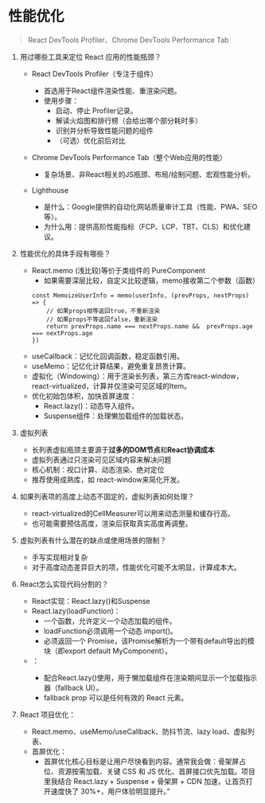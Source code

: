# 性能优化

>React DevTools Profiler、Chrome DevTools Performance Tab

1. 用过哪些工具来定位 React 应用的性能瓶颈？
    - React DevTools Profiler（专注于组件）
        - 首选用于React组件渲染性能、重渲染问题。
        - 使用步骤：
            - 启动、停止 Profiler记录。
            - 解读火焰图和排行榜（会给出哪个部分耗时多）
            - 识别并分析导致性能问题的组件
            - （可选）优化前后对比
    - Chrome DevTools Performance Tab（整个Web应用的性能）
        - 复杂场景、非React相关的JS瓶颈、布局/绘制问题、宏观性能分析。

    - Lighthouse
        - 是什么：Google提供的自动化网站质量审计工具（性能、PWA、SEO等）。
        - 为什么用：提供高阶性能指标（FCP、LCP、TBT、CLS）和优化建议。

2. 性能优化的具体手段有哪些？
    - React.memo (浅比较)等价于类组件的 PureComponent
        - 如果需要深层比较，自定义比较逻辑，memo接收第二个参数（函数）
        ```
        const MemoizeUserInfo = memo(userInfo, (prevProps, nextProps) => {
            // 如果props相等返回true，不重新渲染
            // 如果props不等返回false，重新渲染
            return prevProps.name === nextProps.name &&  prevProps.age === nextProps.age
        })
        ```
    - useCallback：记忆化回调函数，稳定函数引用。
    - useMemo：记忆化计算结果，避免重复昂贵计算。
    - 虚拟化（Windowing）：用于渲染长列表，第三方库react-window，react-virtualized，计算并仅渲染可见区域的Item。
    - 优化初始包体积，加快首屏速度：
        - React.lazy()：动态导入组件。
        - Suspense组件：处理懒加载组件的加载状态。

3. 虚拟列表
    - 长列表虚拟瓶颈主要源于**过多的DOM节点**和**React协调成本**
    - 虚拟列表通过只渲染可见区域内容来解决问题
    - 核心机制：视口计算、动态渲染、绝对定位
    - 推荐使用成熟库，如 react-window来简化开发。

4. 如果列表项的高度上动态不固定的，虚拟列表如何处理？
    - react-virtualized的CellMeasurer可以用来动态测量和缓存行高。
    - 也可能需要预估高度，渲染后获取真实高度再调整。

5. 虚拟列表有什么潜在的缺点或使用场景的限制？
    - 手写实现相对复杂
    - 对于高度动态差异巨大的项，性能优化可能不太明显，计算成本大。

6. React怎么实现代码分割的？
    - React实现：React.lazy()和Suspense
    - React.lazy(loadFunction)：
        - 一个函数，允许定义一个动态加载的组件。
        - loadFunction必须调用一个动态 import()。
        - 必须返回一个 Promise，该Promise解析为一个带有default导出的模块（即export default MyComponent）。
    - <Suspense fallback={...}>：
        - 配合React.lazy()使用，用于懒加载组件在渲染期间显示一个加载指示器（fallback UI）。
        - fallback prop 可以是任何有效的 React 元素。

7. React 项目优化：
    - React.memo、useMemo/useCallback、防抖节流、lazy load、虚拟列表、
    - 首屏优化：
        - 首屏优化核心目标是让用户尽快看到内容。通常我会做：骨架屏占位、资源按需加载、关键 CSS 和 JS 优化、首屏接口优先加载。项目里我结合 React.lazy + Suspense + 骨架屏 + CDN 加速，让首页打开速度快了 30%+，用户体验明显提升。”